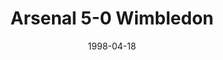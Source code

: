 ---
layout: post
header: Arsenal 5-0 Wimbledon
date: 1998-04-18
categories: premier-league
video: z2trW1udNjs
summary: "Arsenal thrash Wimbledon with 5 different goalscorers"
excerpt: "Arsenal thrash Wimbledon with 5 different goalscorers"
title: Arsenal 5-0 Wimbledon 
---